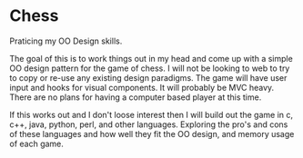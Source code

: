 # Chess
Praticing my OO Design skills.

The goal of this is to work things out in my head and come up with a simple OO design pattern for the game of chess.  I will not be looking to web to try to copy or re-use any existing design paradigms.  The game will have user input and hooks for visual components.  It will probably be MVC heavy.  There are no plans for having a computer based player at this time.

If this works out and I don't loose interest then I will build out the game in c, c++, java, python, perl, and other languages.  Exploring the pro's and cons of these languages and how well they fit the OO design, and memory usage of each game.
